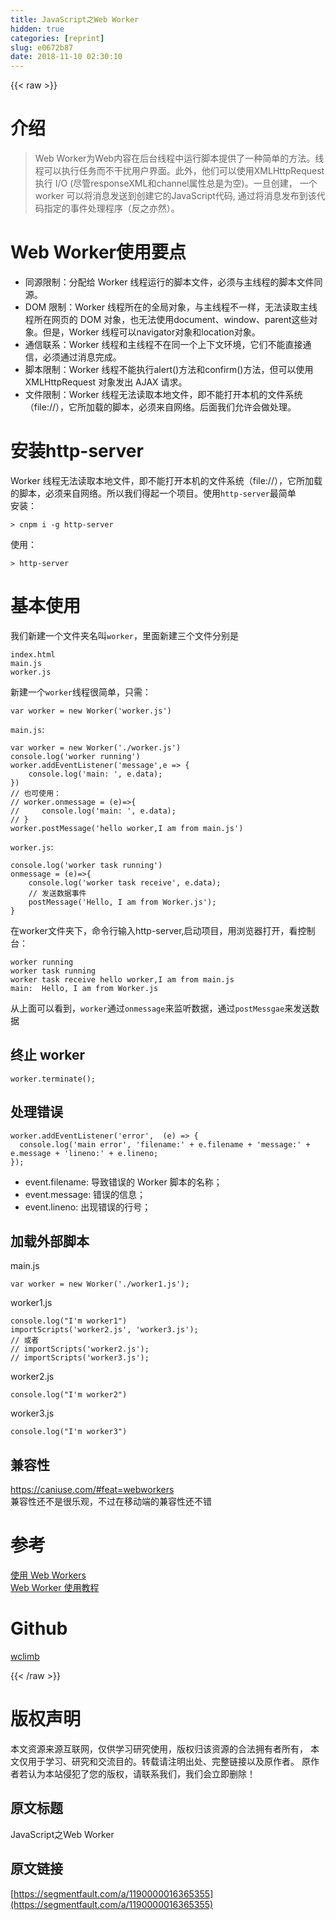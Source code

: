 ```yaml
---
title: JavaScript之Web Worker
hidden: true
categories: [reprint]
slug: e0672b87
date: 2018-11-10 02:30:10
---
```


{{< raw >}}
<h1 id="articleHeader0">&#x4ECB;&#x7ECD;</h1><blockquote>Web Worker&#x4E3A;Web&#x5185;&#x5BB9;&#x5728;&#x540E;&#x53F0;&#x7EBF;&#x7A0B;&#x4E2D;&#x8FD0;&#x884C;&#x811A;&#x672C;&#x63D0;&#x4F9B;&#x4E86;&#x4E00;&#x79CD;&#x7B80;&#x5355;&#x7684;&#x65B9;&#x6CD5;&#x3002;&#x7EBF;&#x7A0B;&#x53EF;&#x4EE5;&#x6267;&#x884C;&#x4EFB;&#x52A1;&#x800C;&#x4E0D;&#x5E72;&#x6270;&#x7528;&#x6237;&#x754C;&#x9762;&#x3002;&#x6B64;&#x5916;&#xFF0C;&#x4ED6;&#x4EEC;&#x53EF;&#x4EE5;&#x4F7F;&#x7528;XMLHttpRequest&#x6267;&#x884C; I/O (&#x5C3D;&#x7BA1;responseXML&#x548C;channel&#x5C5E;&#x6027;&#x603B;&#x662F;&#x4E3A;&#x7A7A;)&#x3002;&#x4E00;&#x65E6;&#x521B;&#x5EFA;&#xFF0C; &#x4E00;&#x4E2A;worker &#x53EF;&#x4EE5;&#x5C06;&#x6D88;&#x606F;&#x53D1;&#x9001;&#x5230;&#x521B;&#x5EFA;&#x5B83;&#x7684;JavaScript&#x4EE3;&#x7801;, &#x901A;&#x8FC7;&#x5C06;&#x6D88;&#x606F;&#x53D1;&#x5E03;&#x5230;&#x8BE5;&#x4EE3;&#x7801;&#x6307;&#x5B9A;&#x7684;&#x4E8B;&#x4EF6;&#x5904;&#x7406;&#x7A0B;&#x5E8F;&#xFF08;&#x53CD;&#x4E4B;&#x4EA6;&#x7136;&#xFF09;&#x3002;</blockquote><h1 id="articleHeader1">Web Worker&#x4F7F;&#x7528;&#x8981;&#x70B9;</h1><ul><li>&#x540C;&#x6E90;&#x9650;&#x5236;&#xFF1A;&#x5206;&#x914D;&#x7ED9; Worker &#x7EBF;&#x7A0B;&#x8FD0;&#x884C;&#x7684;&#x811A;&#x672C;&#x6587;&#x4EF6;&#xFF0C;&#x5FC5;&#x987B;&#x4E0E;&#x4E3B;&#x7EBF;&#x7A0B;&#x7684;&#x811A;&#x672C;&#x6587;&#x4EF6;&#x540C;&#x6E90;&#x3002;</li><li>DOM &#x9650;&#x5236;&#xFF1A;Worker &#x7EBF;&#x7A0B;&#x6240;&#x5728;&#x7684;&#x5168;&#x5C40;&#x5BF9;&#x8C61;&#xFF0C;&#x4E0E;&#x4E3B;&#x7EBF;&#x7A0B;&#x4E0D;&#x4E00;&#x6837;&#xFF0C;&#x65E0;&#x6CD5;&#x8BFB;&#x53D6;&#x4E3B;&#x7EBF;&#x7A0B;&#x6240;&#x5728;&#x7F51;&#x9875;&#x7684; DOM &#x5BF9;&#x8C61;&#xFF0C;&#x4E5F;&#x65E0;&#x6CD5;&#x4F7F;&#x7528;document&#x3001;window&#x3001;parent&#x8FD9;&#x4E9B;&#x5BF9;&#x8C61;&#x3002;&#x4F46;&#x662F;&#xFF0C;Worker &#x7EBF;&#x7A0B;&#x53EF;&#x4EE5;navigator&#x5BF9;&#x8C61;&#x548C;location&#x5BF9;&#x8C61;&#x3002;</li><li>&#x901A;&#x4FE1;&#x8054;&#x7CFB;&#xFF1A;Worker &#x7EBF;&#x7A0B;&#x548C;&#x4E3B;&#x7EBF;&#x7A0B;&#x4E0D;&#x5728;&#x540C;&#x4E00;&#x4E2A;&#x4E0A;&#x4E0B;&#x6587;&#x73AF;&#x5883;&#xFF0C;&#x5B83;&#x4EEC;&#x4E0D;&#x80FD;&#x76F4;&#x63A5;&#x901A;&#x4FE1;&#xFF0C;&#x5FC5;&#x987B;&#x901A;&#x8FC7;&#x6D88;&#x606F;&#x5B8C;&#x6210;&#x3002;</li><li>&#x811A;&#x672C;&#x9650;&#x5236;&#xFF1A;Worker &#x7EBF;&#x7A0B;&#x4E0D;&#x80FD;&#x6267;&#x884C;alert()&#x65B9;&#x6CD5;&#x548C;confirm()&#x65B9;&#x6CD5;&#xFF0C;&#x4F46;&#x53EF;&#x4EE5;&#x4F7F;&#x7528; XMLHttpRequest &#x5BF9;&#x8C61;&#x53D1;&#x51FA; AJAX &#x8BF7;&#x6C42;&#x3002;</li><li>&#x6587;&#x4EF6;&#x9650;&#x5236;&#xFF1A;Worker &#x7EBF;&#x7A0B;&#x65E0;&#x6CD5;&#x8BFB;&#x53D6;&#x672C;&#x5730;&#x6587;&#x4EF6;&#xFF0C;&#x5373;&#x4E0D;&#x80FD;&#x6253;&#x5F00;&#x672C;&#x673A;&#x7684;&#x6587;&#x4EF6;&#x7CFB;&#x7EDF;&#xFF08;file://&#xFF09;&#xFF0C;&#x5B83;&#x6240;&#x52A0;&#x8F7D;&#x7684;&#x811A;&#x672C;&#xFF0C;&#x5FC5;&#x987B;&#x6765;&#x81EA;&#x7F51;&#x7EDC;&#x3002;&#x540E;&#x9762;&#x6211;&#x4EEC;&#x5141;&#x8BB8;&#x4F1A;&#x505A;&#x5904;&#x7406;&#x3002;</li></ul><h1 id="articleHeader2">&#x5B89;&#x88C5;http-server</h1><p>Worker &#x7EBF;&#x7A0B;&#x65E0;&#x6CD5;&#x8BFB;&#x53D6;&#x672C;&#x5730;&#x6587;&#x4EF6;&#xFF0C;&#x5373;&#x4E0D;&#x80FD;&#x6253;&#x5F00;&#x672C;&#x673A;&#x7684;&#x6587;&#x4EF6;&#x7CFB;&#x7EDF;&#xFF08;file://&#xFF09;&#xFF0C;&#x5B83;&#x6240;&#x52A0;&#x8F7D;&#x7684;&#x811A;&#x672C;&#xFF0C;&#x5FC5;&#x987B;&#x6765;&#x81EA;&#x7F51;&#x7EDC;&#x3002;&#x6240;&#x4EE5;&#x6211;&#x4EEC;&#x5F97;&#x8D77;&#x4E00;&#x4E2A;&#x9879;&#x76EE;&#x3002;&#x4F7F;&#x7528;<code>http-server</code>&#x6700;&#x7B80;&#x5355;<br>&#x5B89;&#x88C5;&#xFF1A;</p><div class="widget-codetool" style="display:none"><div class="widget-codetool--inner"><span class="selectCode code-tool" data-toggle="tooltip" data-placement="top" title="" data-original-title="&#x5168;&#x9009;"></span> <span type="button" class="copyCode code-tool" data-toggle="tooltip" data-placement="top" data-clipboard-text="&gt; cnpm i -g http-server" title="" data-original-title="&#x590D;&#x5236;"></span> <span type="button" class="saveToNote code-tool" data-toggle="tooltip" data-placement="top" title="" data-original-title="&#x653E;&#x8FDB;&#x7B14;&#x8BB0;"></span></div></div><pre class="hljs stylus"><code style="word-break:break-word;white-space:initial">&gt; cnpm <span class="hljs-selector-tag">i</span> -g http-server</code></pre><p>&#x4F7F;&#x7528;&#xFF1A;</p><div class="widget-codetool" style="display:none"><div class="widget-codetool--inner"><span class="selectCode code-tool" data-toggle="tooltip" data-placement="top" title="" data-original-title="&#x5168;&#x9009;"></span> <span type="button" class="copyCode code-tool" data-toggle="tooltip" data-placement="top" data-clipboard-text="&gt; http-server" title="" data-original-title="&#x590D;&#x5236;"></span> <span type="button" class="saveToNote code-tool" data-toggle="tooltip" data-placement="top" title="" data-original-title="&#x653E;&#x8FDB;&#x7B14;&#x8BB0;"></span></div></div><pre class="hljs axapta"><code style="word-break:break-word;white-space:initial">&gt; http-<span class="hljs-keyword">server</span></code></pre><h1 id="articleHeader3">&#x57FA;&#x672C;&#x4F7F;&#x7528;</h1><p>&#x6211;&#x4EEC;&#x65B0;&#x5EFA;&#x4E00;&#x4E2A;&#x6587;&#x4EF6;&#x5939;&#x540D;&#x53EB;<code>worker</code>&#xFF0C;&#x91CC;&#x9762;&#x65B0;&#x5EFA;&#x4E09;&#x4E2A;&#x6587;&#x4EF6;&#x5206;&#x522B;&#x662F;</p><div class="widget-codetool" style="display:none"><div class="widget-codetool--inner"><span class="selectCode code-tool" data-toggle="tooltip" data-placement="top" title="" data-original-title="&#x5168;&#x9009;"></span> <span type="button" class="copyCode code-tool" data-toggle="tooltip" data-placement="top" data-clipboard-text="index.html
main.js
worker.js" title="" data-original-title="&#x590D;&#x5236;"></span> <span type="button" class="saveToNote code-tool" data-toggle="tooltip" data-placement="top" title="" data-original-title="&#x653E;&#x8FDB;&#x7B14;&#x8BB0;"></span></div></div><pre class="hljs stylus"><code>index<span class="hljs-selector-class">.html</span>
main<span class="hljs-selector-class">.js</span>
worker.js</code></pre><p>&#x65B0;&#x5EFA;&#x4E00;&#x4E2A;<code>worker</code>&#x7EBF;&#x7A0B;&#x5F88;&#x7B80;&#x5355;&#xFF0C;&#x53EA;&#x9700;&#xFF1A;</p><div class="widget-codetool" style="display:none"><div class="widget-codetool--inner"><span class="selectCode code-tool" data-toggle="tooltip" data-placement="top" title="" data-original-title="&#x5168;&#x9009;"></span> <span type="button" class="copyCode code-tool" data-toggle="tooltip" data-placement="top" data-clipboard-text="var worker = new Worker(&apos;worker.js&apos;)" title="" data-original-title="&#x590D;&#x5236;"></span> <span type="button" class="saveToNote code-tool" data-toggle="tooltip" data-placement="top" title="" data-original-title="&#x653E;&#x8FDB;&#x7B14;&#x8BB0;"></span></div></div><pre class="hljs haxe"><code style="word-break:break-word;white-space:initial"><span class="hljs-keyword">var</span> worker = <span class="hljs-keyword">new</span> <span class="hljs-type">Worker</span>(<span class="hljs-string">&apos;worker.js&apos;</span>)</code></pre><p><code>main.js</code>:</p><div class="widget-codetool" style="display:none"><div class="widget-codetool--inner"><span class="selectCode code-tool" data-toggle="tooltip" data-placement="top" title="" data-original-title="&#x5168;&#x9009;"></span> <span type="button" class="copyCode code-tool" data-toggle="tooltip" data-placement="top" data-clipboard-text="var worker = new Worker(&apos;./worker.js&apos;)
console.log(&apos;worker running&apos;)
worker.addEventListener(&apos;message&apos;,e =&gt; {
    console.log(&apos;main: &apos;, e.data);
})
// &#x4E5F;&#x53EF;&#x4F7F;&#x7528;&#xFF1A;
// worker.onmessage = (e)=&gt;{
//     console.log(&apos;main: &apos;, e.data);
// }
worker.postMessage(&apos;hello worker,I am from main.js&apos;)" title="" data-original-title="&#x590D;&#x5236;"></span> <span type="button" class="saveToNote code-tool" data-toggle="tooltip" data-placement="top" title="" data-original-title="&#x653E;&#x8FDB;&#x7B14;&#x8BB0;"></span></div></div><pre class="javascript hljs"><code class="js"><span class="hljs-keyword">var</span> worker = <span class="hljs-keyword">new</span> Worker(<span class="hljs-string">&apos;./worker.js&apos;</span>)
<span class="hljs-built_in">console</span>.log(<span class="hljs-string">&apos;worker running&apos;</span>)
worker.addEventListener(<span class="hljs-string">&apos;message&apos;</span>,e =&gt; {
    <span class="hljs-built_in">console</span>.log(<span class="hljs-string">&apos;main: &apos;</span>, e.data);
})
<span class="hljs-comment">// &#x4E5F;&#x53EF;&#x4F7F;&#x7528;&#xFF1A;</span>
<span class="hljs-comment">// worker.onmessage = (e)=&gt;{</span>
<span class="hljs-comment">//     console.log(&apos;main: &apos;, e.data);</span>
<span class="hljs-comment">// }</span>
worker.postMessage(<span class="hljs-string">&apos;hello worker,I am from main.js&apos;</span>)</code></pre><p><code>worker.js</code>:</p><div class="widget-codetool" style="display:none"><div class="widget-codetool--inner"><span class="selectCode code-tool" data-toggle="tooltip" data-placement="top" title="" data-original-title="&#x5168;&#x9009;"></span> <span type="button" class="copyCode code-tool" data-toggle="tooltip" data-placement="top" data-clipboard-text="console.log(&apos;worker task running&apos;)
onmessage = (e)=&gt;{
    console.log(&apos;worker task receive&apos;, e.data);
    // &#x53D1;&#x9001;&#x6570;&#x636E;&#x4E8B;&#x4EF6;
    postMessage(&apos;Hello, I am from Worker.js&apos;);
}" title="" data-original-title="&#x590D;&#x5236;"></span> <span type="button" class="saveToNote code-tool" data-toggle="tooltip" data-placement="top" title="" data-original-title="&#x653E;&#x8FDB;&#x7B14;&#x8BB0;"></span></div></div><pre class="javascript hljs"><code class="js"><span class="hljs-built_in">console</span>.log(<span class="hljs-string">&apos;worker task running&apos;</span>)
onmessage = <span class="hljs-function">(<span class="hljs-params">e</span>)=&gt;</span>{
    <span class="hljs-built_in">console</span>.log(<span class="hljs-string">&apos;worker task receive&apos;</span>, e.data);
    <span class="hljs-comment">// &#x53D1;&#x9001;&#x6570;&#x636E;&#x4E8B;&#x4EF6;</span>
    postMessage(<span class="hljs-string">&apos;Hello, I am from Worker.js&apos;</span>);
}</code></pre><p>&#x5728;worker&#x6587;&#x4EF6;&#x5939;&#x4E0B;&#xFF0C;&#x547D;&#x4EE4;&#x884C;&#x8F93;&#x5165;http-server,&#x542F;&#x52A8;&#x9879;&#x76EE;&#xFF0C;&#x7528;&#x6D4F;&#x89C8;&#x5668;&#x6253;&#x5F00;&#xFF0C;&#x770B;&#x63A7;&#x5236;&#x53F0;&#xFF1A;</p><div class="widget-codetool" style="display:none"><div class="widget-codetool--inner"><span class="selectCode code-tool" data-toggle="tooltip" data-placement="top" title="" data-original-title="&#x5168;&#x9009;"></span> <span type="button" class="copyCode code-tool" data-toggle="tooltip" data-placement="top" data-clipboard-text="worker running
worker task running
worker task receive hello worker,I am from main.js
main:  Hello, I am from Worker.js" title="" data-original-title="&#x590D;&#x5236;"></span> <span type="button" class="saveToNote code-tool" data-toggle="tooltip" data-placement="top" title="" data-original-title="&#x653E;&#x8FDB;&#x7B14;&#x8BB0;"></span></div></div><pre class="hljs applescript"><code>worker <span class="hljs-built_in">running</span>
worker task <span class="hljs-built_in">running</span>
worker task receive hello worker,I am <span class="hljs-keyword">from</span> main.js
main:  Hello, I am <span class="hljs-keyword">from</span> Worker.js</code></pre><p>&#x4ECE;&#x4E0A;&#x9762;&#x53EF;&#x4EE5;&#x770B;&#x5230;&#xFF0C;<code>worker</code>&#x901A;&#x8FC7;<code>onmessage</code>&#x6765;&#x76D1;&#x542C;&#x6570;&#x636E;&#xFF0C;&#x901A;&#x8FC7;<code>postMessgae</code>&#x6765;&#x53D1;&#x9001;&#x6570;&#x636E;</p><h2 id="articleHeader4">&#x7EC8;&#x6B62; worker</h2><div class="widget-codetool" style="display:none"><div class="widget-codetool--inner"><span class="selectCode code-tool" data-toggle="tooltip" data-placement="top" title="" data-original-title="&#x5168;&#x9009;"></span> <span type="button" class="copyCode code-tool" data-toggle="tooltip" data-placement="top" data-clipboard-text="worker.terminate();" title="" data-original-title="&#x590D;&#x5236;"></span> <span type="button" class="saveToNote code-tool" data-toggle="tooltip" data-placement="top" title="" data-original-title="&#x653E;&#x8FDB;&#x7B14;&#x8BB0;"></span></div></div><pre class="hljs abnf"><code style="word-break:break-word;white-space:initial">worker.terminate()<span class="hljs-comment">;</span></code></pre><h2 id="articleHeader5">&#x5904;&#x7406;&#x9519;&#x8BEF;</h2><div class="widget-codetool" style="display:none"><div class="widget-codetool--inner"><span class="selectCode code-tool" data-toggle="tooltip" data-placement="top" title="" data-original-title="&#x5168;&#x9009;"></span> <span type="button" class="copyCode code-tool" data-toggle="tooltip" data-placement="top" data-clipboard-text="worker.addEventListener(&apos;error&apos;,  (e) =&gt; {
  console.log(&apos;main error&apos;, &apos;filename:&apos; + e.filename + &apos;message:&apos; + e.message + &apos;lineno:&apos; + e.lineno;
});" title="" data-original-title="&#x590D;&#x5236;"></span> <span type="button" class="saveToNote code-tool" data-toggle="tooltip" data-placement="top" title="" data-original-title="&#x653E;&#x8FDB;&#x7B14;&#x8BB0;"></span></div></div><pre class="hljs coffeescript"><code>worker.addEventListener(<span class="hljs-string">&apos;error&apos;</span>,  <span class="hljs-function"><span class="hljs-params">(e)</span> =&gt;</span> {
  <span class="hljs-built_in">console</span>.log(<span class="hljs-string">&apos;main error&apos;</span>, <span class="hljs-string">&apos;filename:&apos;</span> + e.filename + <span class="hljs-string">&apos;message:&apos;</span> + e.message + <span class="hljs-string">&apos;lineno:&apos;</span> + e.lineno;
});</code></pre><ul><li>event.filename: &#x5BFC;&#x81F4;&#x9519;&#x8BEF;&#x7684; Worker &#x811A;&#x672C;&#x7684;&#x540D;&#x79F0;&#xFF1B;</li><li>event.message: &#x9519;&#x8BEF;&#x7684;&#x4FE1;&#x606F;&#xFF1B;</li><li>event.lineno: &#x51FA;&#x73B0;&#x9519;&#x8BEF;&#x7684;&#x884C;&#x53F7;&#xFF1B;</li></ul><h2 id="articleHeader6">&#x52A0;&#x8F7D;&#x5916;&#x90E8;&#x811A;&#x672C;</h2><p>main.js</p><div class="widget-codetool" style="display:none"><div class="widget-codetool--inner"><span class="selectCode code-tool" data-toggle="tooltip" data-placement="top" title="" data-original-title="&#x5168;&#x9009;"></span> <span type="button" class="copyCode code-tool" data-toggle="tooltip" data-placement="top" data-clipboard-text="var worker = new Worker(&apos;./worker1.js&apos;);" title="" data-original-title="&#x590D;&#x5236;"></span> <span type="button" class="saveToNote code-tool" data-toggle="tooltip" data-placement="top" title="" data-original-title="&#x653E;&#x8FDB;&#x7B14;&#x8BB0;"></span></div></div><pre class="javascript hljs"><code class="js" style="word-break:break-word;white-space:initial"><span class="hljs-keyword">var</span> worker = <span class="hljs-keyword">new</span> Worker(<span class="hljs-string">&apos;./worker1.js&apos;</span>);</code></pre><p>worker1.js</p><div class="widget-codetool" style="display:none"><div class="widget-codetool--inner"><span class="selectCode code-tool" data-toggle="tooltip" data-placement="top" title="" data-original-title="&#x5168;&#x9009;"></span> <span type="button" class="copyCode code-tool" data-toggle="tooltip" data-placement="top" data-clipboard-text="console.log(&quot;I&apos;m worker1&quot;)
importScripts(&apos;worker2.js&apos;, &apos;worker3.js&apos;);
// &#x6216;&#x8005;
// importScripts(&apos;worker2.js&apos;);
// importScripts(&apos;worker3.js&apos;);" title="" data-original-title="&#x590D;&#x5236;"></span> <span type="button" class="saveToNote code-tool" data-toggle="tooltip" data-placement="top" title="" data-original-title="&#x653E;&#x8FDB;&#x7B14;&#x8BB0;"></span></div></div><pre class="javascript hljs"><code class="js"><span class="hljs-built_in">console</span>.log(<span class="hljs-string">&quot;I&apos;m worker1&quot;</span>)
importScripts(<span class="hljs-string">&apos;worker2.js&apos;</span>, <span class="hljs-string">&apos;worker3.js&apos;</span>);
<span class="hljs-comment">// &#x6216;&#x8005;</span>
<span class="hljs-comment">// importScripts(&apos;worker2.js&apos;);</span>
<span class="hljs-comment">// importScripts(&apos;worker3.js&apos;);</span></code></pre><p>worker2.js</p><div class="widget-codetool" style="display:none"><div class="widget-codetool--inner"><span class="selectCode code-tool" data-toggle="tooltip" data-placement="top" title="" data-original-title="&#x5168;&#x9009;"></span> <span type="button" class="copyCode code-tool" data-toggle="tooltip" data-placement="top" data-clipboard-text="console.log(&quot;I&apos;m worker2&quot;)" title="" data-original-title="&#x590D;&#x5236;"></span> <span type="button" class="saveToNote code-tool" data-toggle="tooltip" data-placement="top" title="" data-original-title="&#x653E;&#x8FDB;&#x7B14;&#x8BB0;"></span></div></div><pre class="javascript hljs"><code class="js" style="word-break:break-word;white-space:initial"><span class="hljs-built_in">console</span>.log(<span class="hljs-string">&quot;I&apos;m worker2&quot;</span>)</code></pre><p>worker3.js</p><div class="widget-codetool" style="display:none"><div class="widget-codetool--inner"><span class="selectCode code-tool" data-toggle="tooltip" data-placement="top" title="" data-original-title="&#x5168;&#x9009;"></span> <span type="button" class="copyCode code-tool" data-toggle="tooltip" data-placement="top" data-clipboard-text="console.log(&quot;I&apos;m worker3&quot;)" title="" data-original-title="&#x590D;&#x5236;"></span> <span type="button" class="saveToNote code-tool" data-toggle="tooltip" data-placement="top" title="" data-original-title="&#x653E;&#x8FDB;&#x7B14;&#x8BB0;"></span></div></div><pre class="javascript hljs"><code class="js" style="word-break:break-word;white-space:initial"><span class="hljs-built_in">console</span>.log(<span class="hljs-string">&quot;I&apos;m worker3&quot;</span>)</code></pre><h2 id="articleHeader7">&#x517C;&#x5BB9;&#x6027;</h2><p><a href="https://caniuse.com/#feat=webworkers" rel="nofollow noreferrer" target="_blank">https://caniuse.com/#feat=webworkers</a><br>&#x517C;&#x5BB9;&#x6027;&#x8FD8;&#x4E0D;&#x662F;&#x5F88;&#x4E50;&#x89C2;&#xFF0C;&#x4E0D;&#x8FC7;&#x5728;&#x79FB;&#x52A8;&#x7AEF;&#x7684;&#x517C;&#x5BB9;&#x6027;&#x8FD8;&#x4E0D;&#x9519;</p><h1 id="articleHeader8">&#x53C2;&#x8003;</h1><p><a href="https://developer.mozilla.org/zh-CN/docs/Web/API/Web_Workers_API/Using_web_workers" rel="nofollow noreferrer" target="_blank">&#x4F7F;&#x7528; Web Workers</a><br><a href="http://www.ruanyifeng.com/blog/2018/07/web-worker.html" rel="nofollow noreferrer" target="_blank">Web Worker &#x4F7F;&#x7528;&#x6559;&#x7A0B;</a></p><h1 id="articleHeader9">Github</h1><p><a href="https://github.com/wclimb" rel="nofollow noreferrer" target="_blank">wclimb</a></p>
{{< /raw >}}

# 版权声明
本文资源来源互联网，仅供学习研究使用，版权归该资源的合法拥有者所有，
本文仅用于学习、研究和交流目的。转载请注明出处、完整链接以及原作者。
原作者若认为本站侵犯了您的版权，请联系我们，我们会立即删除！

## 原文标题
JavaScript之Web Worker

## 原文链接
[https://segmentfault.com/a/1190000016365355](https://segmentfault.com/a/1190000016365355)

